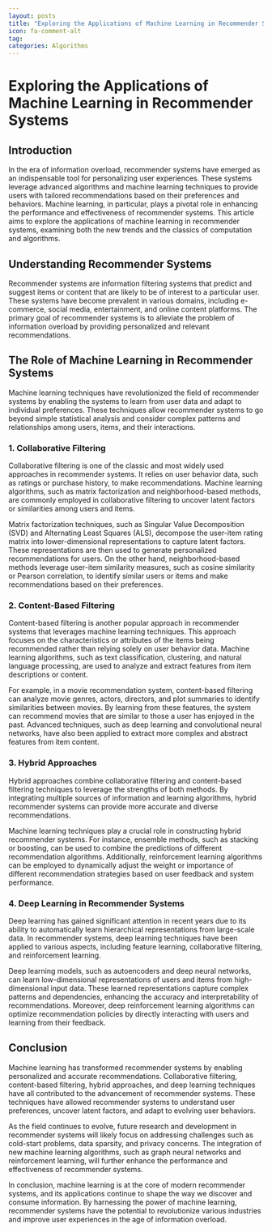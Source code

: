 ```yaml
---
layout: posts
title: "Exploring the Applications of Machine Learning in Recommender Systems"
icon: fa-comment-alt
tag:      
categories: Algorithms
---
```



# Exploring the Applications of Machine Learning in Recommender Systems

## Introduction

In the era of information overload, recommender systems have emerged as an indispensable tool for personalizing user experiences. These systems leverage advanced algorithms and machine learning techniques to provide users with tailored recommendations based on their preferences and behaviors. Machine learning, in particular, plays a pivotal role in enhancing the performance and effectiveness of recommender systems. This article aims to explore the applications of machine learning in recommender systems, examining both the new trends and the classics of computation and algorithms.

## Understanding Recommender Systems

Recommender systems are information filtering systems that predict and suggest items or content that are likely to be of interest to a particular user. These systems have become prevalent in various domains, including e-commerce, social media, entertainment, and online content platforms. The primary goal of recommender systems is to alleviate the problem of information overload by providing personalized and relevant recommendations.

## The Role of Machine Learning in Recommender Systems

Machine learning techniques have revolutionized the field of recommender systems by enabling the systems to learn from user data and adapt to individual preferences. These techniques allow recommender systems to go beyond simple statistical analysis and consider complex patterns and relationships among users, items, and their interactions.

### 1. Collaborative Filtering

Collaborative filtering is one of the classic and most widely used approaches in recommender systems. It relies on user behavior data, such as ratings or purchase history, to make recommendations. Machine learning algorithms, such as matrix factorization and neighborhood-based methods, are commonly employed in collaborative filtering to uncover latent factors or similarities among users and items.

Matrix factorization techniques, such as Singular Value Decomposition (SVD) and Alternating Least Squares (ALS), decompose the user-item rating matrix into lower-dimensional representations to capture latent factors. These representations are then used to generate personalized recommendations for users. On the other hand, neighborhood-based methods leverage user-item similarity measures, such as cosine similarity or Pearson correlation, to identify similar users or items and make recommendations based on their preferences.

### 2. Content-Based Filtering

Content-based filtering is another popular approach in recommender systems that leverages machine learning techniques. This approach focuses on the characteristics or attributes of the items being recommended rather than relying solely on user behavior data. Machine learning algorithms, such as text classification, clustering, and natural language processing, are used to analyze and extract features from item descriptions or content.

For example, in a movie recommendation system, content-based filtering can analyze movie genres, actors, directors, and plot summaries to identify similarities between movies. By learning from these features, the system can recommend movies that are similar to those a user has enjoyed in the past. Advanced techniques, such as deep learning and convolutional neural networks, have also been applied to extract more complex and abstract features from item content.

### 3. Hybrid Approaches

Hybrid approaches combine collaborative filtering and content-based filtering techniques to leverage the strengths of both methods. By integrating multiple sources of information and learning algorithms, hybrid recommender systems can provide more accurate and diverse recommendations.

Machine learning techniques play a crucial role in constructing hybrid recommender systems. For instance, ensemble methods, such as stacking or boosting, can be used to combine the predictions of different recommendation algorithms. Additionally, reinforcement learning algorithms can be employed to dynamically adjust the weight or importance of different recommendation strategies based on user feedback and system performance.

### 4. Deep Learning in Recommender Systems

Deep learning has gained significant attention in recent years due to its ability to automatically learn hierarchical representations from large-scale data. In recommender systems, deep learning techniques have been applied to various aspects, including feature learning, collaborative filtering, and reinforcement learning.

Deep learning models, such as autoencoders and deep neural networks, can learn low-dimensional representations of users and items from high-dimensional input data. These learned representations capture complex patterns and dependencies, enhancing the accuracy and interpretability of recommendations. Moreover, deep reinforcement learning algorithms can optimize recommendation policies by directly interacting with users and learning from their feedback.

## Conclusion

Machine learning has transformed recommender systems by enabling personalized and accurate recommendations. Collaborative filtering, content-based filtering, hybrid approaches, and deep learning techniques have all contributed to the advancement of recommender systems. These techniques have allowed recommender systems to understand user preferences, uncover latent factors, and adapt to evolving user behaviors.

As the field continues to evolve, future research and development in recommender systems will likely focus on addressing challenges such as cold-start problems, data sparsity, and privacy concerns. The integration of new machine learning algorithms, such as graph neural networks and reinforcement learning, will further enhance the performance and effectiveness of recommender systems.

In conclusion, machine learning is at the core of modern recommender systems, and its applications continue to shape the way we discover and consume information. By harnessing the power of machine learning, recommender systems have the potential to revolutionize various industries and improve user experiences in the age of information overload.
